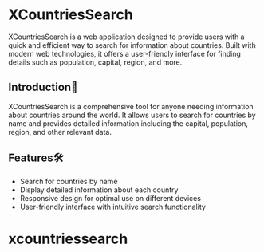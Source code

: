 # XCountriesSearch

XCountriesSearch is a web application designed to provide users with a quick and efficient way to search for information about countries. Built with modern web technologies, it offers a user-friendly interface for finding details such as population, capital, region, and more.

## Introduction🚀

XCountriesSearch is a comprehensive tool for anyone needing information about countries around the world. It allows users to search for countries by name and provides detailed information including the capital, population, region, and other relevant data.

## Features🛠️

- Search for countries by name
- Display detailed information about each country
- Responsive design for optimal use on different devices
- User-friendly interface with intuitive search functionality
# xcountriessearch
